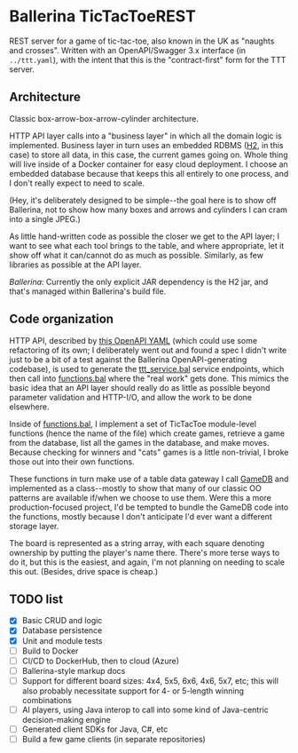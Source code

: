 # Ballerina TicTacToeREST
REST server for a game of tic-tac-toe, also known in the UK as "naughts and crosses". Written with an OpenAPI/Swagger 3.x interface (in `../ttt.yaml`), with the intent that this is the "contract-first" form for the TTT server.

## Architecture
Classic box-arrow-box-arrow-cylinder architecture.

HTTP API layer calls into a "business layer" in which all the domain logic is implemented. Business layer in turn uses an embedded RDBMS ([H2](https://www.h2database.com), in this case) to store all data, in this case, the current games going on. Whole thing will live inside of a Docker container for easy cloud deployment. I choose an embedded database because that keeps this all entirely to one process, and I don't really expect to need to scale.

(Hey, it's deliberately designed to be simple--the goal here is to show off Ballerina, not to show how many boxes and arrows and cylinders I can cram into a single JPEG.)

As little hand-written code as possible the closer we get to the API layer; I want to see what each tool brings to the table, and where appropriate, let it show off what it can/cannot do as much as possible. Similarly, as few libraries as possible at the API layer. 

*Ballerina*: Currently the only explicit JAR dependency is the H2 jar, and that's managed within Ballerina's build file.

## Code organization
HTTP API, described by [this OpenAPI YAML](./ttt.yaml) (which could use some refactoring of its own; I deliberately went out and found a spec I didn't write just to be a bit of a test against the Ballerina OpenAPI-generating codebase), is used to generate the [ttt_service.bal](./server/ttt_service.bal) service endpoints, which then call into [functions.bal](./server/functions.bal) where the "real work" gets done. This mimics the basic idea that an API layer should really do as little as possible beyond parameter validation and HTTP-I/O, and allow the work to be done elsewhere.

Inside of [functions.bal](./server/functions.bal), I implement a set of TicTacToe module-level functions (hence the name of the file) which create games, retrieve a game from the database, list all the games in the database, and make moves. Because checking for winners and "cats" games is a little non-trivial, I broke those out into their own functions.

These functions in turn make use of a table data gateway I call [GameDB](./server/gamedb.bal) and implemented as a class--mostly to show that many of our classic OO patterns are available if/when we choose to use them. Were this a more production-focused project, I'd be tempted to bundle the GameDB code into the functions, mostly because I don't anticipate I'd ever want a different storage layer.

The board is represented as a string array, with each square denoting ownership by putting the player's name there. There's more terse ways to do it, but this is the easiest, and again, I'm not planning on needing to scale this out. (Besides, drive space is cheap.)

## TODO list

* [X] Basic CRUD and logic
* [X] Database persistence
* [X] Unit and module tests
* [ ] Build to Docker
* [ ] CI/CD to DockerHub, then to cloud (Azure)
* [ ] Ballerina-style markup docs
* [ ] Support for different board sizes: 4x4, 5x5, 6x6, 4x6, 5x7, etc; this will also probably necessitate support for 4- or 5-length winning combinations
* [ ] AI players, using Java interop to call into some kind of Java-centric decision-making engine
* [ ] Generated client SDKs for Java, C#, etc
* [ ] Build a few game clients (in separate repositories)
